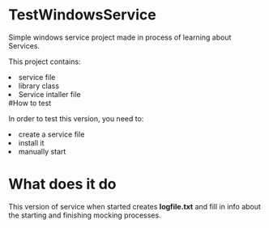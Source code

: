 # TestWindowsService
<p>Simple windows service project made in process of learning about Services.</p>
<p>This project contains:<p> 
  <li>service file</li>
  <li>library class</li>
  <li>Service intaller file</li>
#How to test
<p>In order to test this version, you need to:</p>
  <li>create a service file</li>
  <li>install it</li>
  <li> manually start</li>
  
# What does it do
<p>This version of service when started creates <b>logfile.txt</b> and fill in info about the starting and finishing mocking processes.</p>
